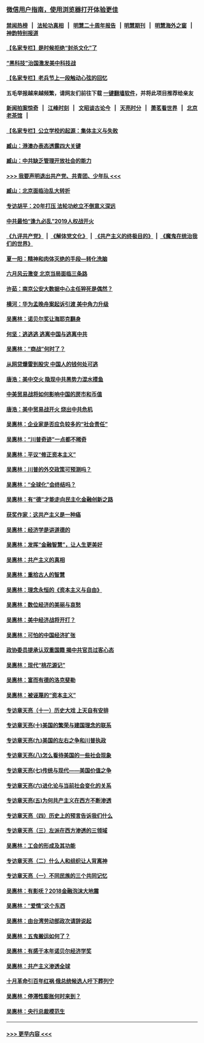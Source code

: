 ### [微信用户指南，使用浏览器打开体验更佳](https://github.com/gfw-breaker/banned-news1/blob/master/indexes/wechat-guide.md?t=0)
#### [禁闻热榜](热点新闻.md?t=0)  &nbsp;&nbsp;|&nbsp;&nbsp; [法轮功真相](https://github.com/gfw-breaker/truth/blob/master/README.md?t=0) &nbsp;&nbsp;|&nbsp;&nbsp; [明慧二十周年报告](https://github.com/gfw-breaker/mh-reports/blob/master/README.md?t=0) &nbsp;&nbsp;|&nbsp;&nbsp;[明慧期刊](https://github.com/gfw-breaker/mh-qikan) &nbsp;&nbsp;|&nbsp;&nbsp; [明慧海外之窗](https://github.com/gfw-breaker/mh-news/blob/master/README.md?t=0) &nbsp;&nbsp;|&nbsp;&nbsp; [神韵特别报道](https://github.com/gfw-breaker/mh-news/blob/master/shenyun.md?t=0)
#### [【名家专栏】是时候拒绝“封杀文化”了](../pages/nsc423/n11814093.md?t=02171602) 
#### [“黑科技”治国激发美中科技战](../pages/nsc423/n11638056.md?t=02171602) 
#### [【名家专栏】老兵节上一段触动心弦的回忆](../pages/nsc423/n11646016.md?t=02171602) 
#### 五毛举报越来越频繁，请网友们前往下载 [一键翻墙软件](https://github.com/gfw-breaker/ssr-accounts)，并将此项目推荐给亲友
#### [新闻拍案惊奇](https://github.com/gfw-breaker/banned-news1/blob/master/pages/link4.md) &nbsp;&nbsp;|&nbsp;&nbsp; [江峰时刻](https://github.com/gfw-breaker/banned-news1/blob/master/pages/link4.md) &nbsp;&nbsp;|&nbsp;&nbsp; [文昭谈古论今](https://github.com/gfw-breaker/banned-news1/blob/master/pages/link4.md) &nbsp;&nbsp;|&nbsp;&nbsp; [天亮时分](https://github.com/gfw-breaker/banned-news1/blob/master/pages/link4.md) &nbsp;&nbsp;|&nbsp;&nbsp; [萧茗看世界](https://github.com/gfw-breaker/banned-news1/blob/master/pages/link4.md) &nbsp;&nbsp;|&nbsp;&nbsp; [北京老茶馆](https://github.com/gfw-breaker/banned-news1/blob/master/pages/link4.md) &nbsp;&nbsp;|&nbsp;&nbsp; 
#### [【名家专栏】公立学校的起源：集体主义与失败](../pages/nsc423/n11601833.md?t=02171602) 
#### [臧山：港澳办表态透露四大关键](../pages/nsc423/n11421628.md?t=02171602) 
#### [臧山：中共缺乏管理开放社会的能力](../pages/nsc423/n11407457.md?t=02171602) 
#### [>>> 我要声明退出共产党、共青团、少年队 <<<](https://github.com/begood0513/goodnews/blob/master/quit/letter.md) 
#### [臧山：北京面临治乱大转折](../pages/nsc423/n11406895.md?t=02171602) 
#### [专访胡平：20年打压 法轮功屹立不倒意义深远](../pages/nsc423/n11398800.md?t=02171602) 
#### [中共最怕“逢九必乱”2019人权战开火](../pages/nsc423/n11385248.md?t=02171602) 
#### [《九评共产党》](https://github.com/begood0513/9ping.md/blob/master/README.md) &nbsp;|&nbsp; [《解体党文化》](../../../../jtdwh.md/blob/master/README.md)  &nbsp;|&nbsp; [《共产主义的终极目的》](../../../../gczydzjmd.md/blob/master/README.md) &nbsp;|&nbsp; [《魔鬼在统治我们的世界》](../../../../mgztzwmdsj.md/blob/master/README.md) 
#### [夏一阳：精神和肉体灭绝的手段—转化洗脑](../pages/nsc423/n11368250.md?t=02171602) 
#### [六月风云激变 北京当局面临三条路](../pages/nsc423/n11313668.md?t=02171602) 
#### [许茹：南京公安大数据中心主任猝死是偶然？](../pages/nsc423/n11064744.md?t=02171602) 
#### [横河：华为孟晚舟案起诉引渡 美中角力升级](../pages/nsc423/n11027230.md?t=02171602) 
#### [吴惠林：诺贝尔奖让海耶克翻身](../pages/nsc423/n10890049.md?t=02171602) 
#### [何坚：逃逃逃 逃离中国与逃离中共](../pages/nsc423/n10592891.md?t=02171602) 
#### [吴惠林：“商战”何时了？](../pages/nsc423/n10573558.md?t=02171602) 
#### [从网贷爆雷到股灾 中国人的钱何处可逃](../pages/nsc423/n10572800.md?t=02171602) 
#### [唐浩：美中交火 隐现中共黑势力混水摸鱼](../pages/nsc423/n10544040.md?t=02171602) 
#### [中美贸易战将如何影响中国的房市和币值](../pages/nsc423/n10543697.md?t=02171602) 
#### [唐浩：美中贸易战开火 烧出中共危机](../pages/nsc423/n10540126.md?t=02171602) 
#### [吴惠林：企业家是否应负较多的“社会责任”](../pages/nsc423/n10535022.md?t=02171602) 
#### [吴惠林：“川普奇迹”一点都不稀奇](../pages/nsc423/n10512808.md?t=02171602) 
#### [吴惠林：平议“修正资本主义”](../pages/nsc423/n10495724.md?t=02171602) 
#### [吴惠林：川普的外交政策可预测吗？](../pages/nsc423/n10462387.md?t=02171602) 
#### [吴惠林：“全球化”会终结吗？](../pages/nsc423/n10452838.md?t=02171602) 
#### [吴惠林：有“德”才能走向民主化金融创新之路](../pages/nsc423/n10432292.md?t=02171602) 
#### [获奖作家：这共产主义是一种癌](../pages/nsc423/n10431541.md?t=02171602) 
#### [吴惠林：经济学是讲道德的](../pages/nsc423/n10398014.md?t=02171602) 
#### [吴惠林：发挥“金融智慧”，让人生更美好](../pages/nsc423/n10375019.md?t=02171602) 
#### [吴惠林：共产主义的真相](../pages/nsc423/n10351394.md?t=02171602) 
#### [吴惠林：重拾古人的智慧](../pages/nsc423/n10337691.md?t=02171602) 
#### [吴惠林：理念永恒的《资本主义与自由》](../pages/nsc423/n10316274.md?t=02171602) 
#### [吴惠林：数位经济的美丽与哀愁](../pages/nsc423/n10292946.md?t=02171602) 
#### [吴惠林：美中经济战将开打？](../pages/nsc423/n10258825.md?t=02171602) 
#### [吴惠林：可怕的中国经济扩张](../pages/nsc423/n10219147.md?t=02171602) 
#### [政协委员提承认双重国籍 揭中共官员过客心态](../pages/nsc423/n10208809.md?t=02171602) 
#### [吴惠林：现代“桃花源记”](../pages/nsc423/n10185234.md?t=02171602) 
#### [吴惠林：富而有德的洛克斐勒](../pages/nsc423/n10142264.md?t=02171602) 
#### [吴惠林：被诬蔑的“资本主义”](../pages/nsc423/n10124816.md?t=02171602) 
#### [专访章天亮（十一）历史大戏 上天自有安排](../pages/nsc423/n10094905.md?t=02171602) 
#### [专访章天亮(十)美国的繁荣与建国理念的联系](../pages/nsc423/n10094899.md?t=02171602) 
#### [专访章天亮(九)美国的左右之争和川普执政](../pages/nsc423/n10094889.md?t=02171602) 
#### [专访章天亮(八)怎么看待美国的一些社会现象](../pages/nsc423/n10094857.md?t=02171602) 
#### [专访章天亮(七)传统与现代——美国价值之争](../pages/nsc423/n10093140.md?t=02171602) 
#### [专访章天亮(六)进化论与当前社会变化的关系](../pages/nsc423/n10092036.md?t=02171602) 
#### [专访章天亮(五)为何共产主义在西方不断渗透](../pages/nsc423/n10083620.md?t=02171602) 
#### [专访章天亮（四）历史上的预言告诉我们什么](../pages/nsc423/n10083606.md?t=02171602) 
#### [专访章天亮（三）左派在西方渗透的三领域](../pages/nsc423/n10081115.md?t=02171602) 
#### [吴惠林：工会的形成及其功能](../pages/nsc423/n10080633.md?t=02171602) 
#### [专访章天亮（二）什么人和组织让人背离神](../pages/nsc423/n10076637.md?t=02171602) 
#### [专访章天亮（一）不同民族的三个共同记忆](../pages/nsc423/n10074188.md?t=02171602) 
#### [吴惠林：有影呒？2018金融泡沫大地震](../pages/nsc423/n10040534.md?t=02171602) 
#### [吴惠林：“爱情”这个东西](../pages/nsc423/n10019423.md?t=02171602) 
#### [吴惠林：由台湾劳动部政次请辞说起](../pages/nsc423/n9979679.md?t=02171602) 
#### [吴惠林：五鬼搬运如何了？](../pages/nsc423/n9925338.md?t=02171602) 
#### [吴惠林：有感于本年诺贝尔经济学奖](../pages/nsc423/n9871883.md?t=02171602) 
#### [吴惠林：共产主义渗透全球](../pages/nsc423/n9812748.md?t=02171602) 
#### [十月革命引百年红祸 俄总统候选人吁下葬列宁](../pages/nsc423/n9810182.md?t=02171602) 
#### [吴惠林：停滞性膨胀何时来到？](../pages/nsc423/n9764136.md?t=02171602) 
#### [吴惠林：央行总裁模范生](../pages/nsc423/n9728134.md?t=02171602) 

----
#### [ >>> 更早内容 <<< ](../indexes/nsc423-earlier.md)
